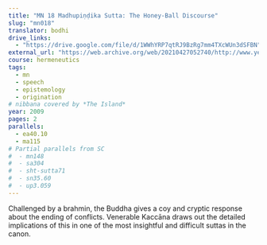 ```yaml
---
title: "MN 18 Madhupiṇḍika Sutta: The Honey-Ball Discourse"
slug: "mn018"
translator: bodhi
drive_links:
  - "https://drive.google.com/file/d/1WWhYRP7qtRJ9BzRg7mm4TXcWUn3dSFBN"
external_url: "https://web.archive.org/web/20210427052740/http://www.yellowrobe.com/component/content/article/120-majjhima-nikaya/350-mn-18-madhupiika-sutta-the-honeyball.html"
course: hermeneutics
tags:
  - mn
  - speech
  - epistemology
  - origination
# nibbana covered by *The Island*
year: 2009
pages: 2
parallels:
  - ea40.10
  - ma115
# Partial parallels from SC
#  - mn148
#  - sa304
#  - sht-sutta71
#  - sn35.60
#  - up3.059
---
```


Challenged by a brahmin, the Buddha gives a coy and cryptic response about the ending of conflicts. Venerable Kaccāna draws out the detailed implications of this in one of the most insightful and difficult suttas in the canon.
